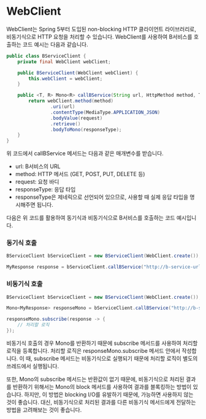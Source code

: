 # WebClient

WebClient는 Spring 5부터 도입된 non-blocking HTTP 클라이언트 라이브러리로, 비동기식으로 HTTP 요청을 처리할 수 있습니다. WebClient를 사용하여 B서비스를 호출하는 코드 예시는 다음과 같습니다.

```java
public class BServiceClient {
    private final WebClient webClient;

    public BServiceClient(WebClient webClient) {
        this.webClient = webClient;
    }

    public <T, R> Mono<R> callBService(String url, HttpMethod method, T request, Class<R> responseType) {
        return webClient.method(method)
                .uri(url)
                .contentType(MediaType.APPLICATION_JSON)
                .bodyValue(request)
                .retrieve()
                .bodyToMono(responseType);
    }
}
```

위 코드에서 callBService 메서드는 다음과 같은 매개변수를 받습니다.

- url: B서비스의 URL
- method: HTTP 메서드 (GET, POST, PUT, DELETE 등)
- request: 요청 바디
- responseType: 응답 타입
- responseType은 제네릭으로 선언되어 있으므로, 사용할 때 실제 응답 타입을 명시해주면 됩니다.

다음은 위 코드를 활용하여 동기식과 비동기식으로 B서비스를 호출하는 코드 예시입니다.

### 동기식 호출

```java
BServiceClient bServiceClient = new BServiceClient(WebClient.create());

MyResponse response = bServiceClient.callBService("http://b-service-url", HttpMethod.GET, null, MyResponse.class).block();
```

### 비동기식 호출
``` java
BServiceClient bServiceClient = new BServiceClient(WebClient.create());

Mono<MyResponse> responseMono = bServiceClient.callBService("http://b-service-url", HttpMethod.GET, null, MyResponse.class);

responseMono.subscribe(response -> {
    // 처리할 로직
});
```
비동기식 호출의 경우 Mono를 반환하기 때문에 subscribe 메서드를 사용하여 처리할 로직을 등록합니다. 
처리할 로직은 responseMono.subscribe 메서드 안에서 작성합니다. 이 때, subscribe 메서드는 비동기식으로 실행되기 때문에 처리할 로직이 별도의 쓰레드에서 실행됩니다.

또한, Mono의 subscribe 메서드는 반환값이 없기 때문에, 비동기식으로 처리된 결과를 반환하기 위해서는 Mono의 block 메서드를 사용하여 결과를 블록킹하는 방법이 있습니다. 하지만, 이 방법은 blocking I/O를 유발하기 때문에, 가능하면 사용하지 않는 것이 좋습니다. 대신, 비동기식으로 처리된 결과를 다른 비동기식 메서드에게 전달하는 방법을 고려해보는 것이 좋습니다.
